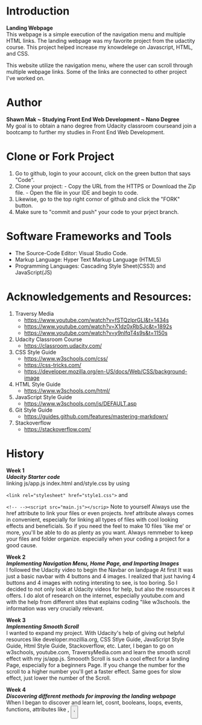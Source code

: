 # Introduction
**Landing Webpage**
<br />This webpage is a simple execution of the navigation menu and multiple HTML links. The landing webpage was my favorite project from the udactity course. This project helped increase my knowdelege on Javascript, HTML, and CSS.  

This website utilize the navigation menu, where the user can scroll through multiple webpage links. Some of the links are connected to other project I've worked on. 

# Author 
**Shawn Mak ~ Studying Front End Web Development ~ Nano Degree**
<br /> My goal is to obtain a nano degree from Udacity classroom courseand join a bootcamp to further my studies in Front End Web Development. 

# Clone or Fork Project
1.  Go to github, login to your account, click on the green button that says "Code".
2.  Clone your project: 
           - Copy the URL from the HTTPS or Download the Zip file. 
           - Open the file in your IDE and begin to code.
3. Likewise, go to the top right cornor of github and click the "FORK" button. 
4. Make sure to "commit and push" your code to your prject branch.

# Software Frameworks and Tools
- The Source-Code Editor: Visual Studio Code.
- Markup Language: Hyper Text Markup Language (HTML5)
- Programming Languages: Cascading Style Sheet(CSS3) and JavaScript(JS)

# Acknowledgements and Resources:
1. Traversy Media 
   - https://www.youtube.com/watch?v=fSTQzlprGLI&t=1434s
   - https://www.youtube.com/watch?v=X1dz0xRbSJc&t=1892s
   - https://www.youtube.com/watch?v=y9nlfqT4s9s&t=1150s
2. Udacity Classroom Course 
   - https://classroom.udacity.com/
3. CSS Style Guide
   - https://www.w3schools.com/css/
   - https://css-tricks.com/
   - https://developer.mozilla.org/en-US/docs/Web/CSS/background-image
4. HTML Style Guide
   - https://www.w3schools.com/html/
5. JavaScript Style Guide
   - https://www.w3schools.com/js/DEFAULT.asp
6. Git Style Guide
   - https://guides.github.com/features/mastering-markdown/
7. Stackoverflow 
   - https://stackoverflow.com/

# History
**Week 1**
<br />*__Udacity Starter code__*
<br />linking js/app.js index.html and/style.css by using

`<link rel="stylesheet" href="style1.css">` and

  `<!-- --><script src="main.js"></scrip>` Note to yourself Always use the href attribute to link your files or even projects.
  href attribute always comes in convenient, especially for linking all types of files with cool looking effects and beneficials.
  So if you need the feel to make 10 files 'like me' or more, you'll be able to do as plenty as you want. Always remmeber to keep your files and folder organize.
  especially when your coding a project for a good cause.

**Week 2**
<br />*__Implementing Navigation Menu, Home Page, and Importing Images__*
<br /> I followed the Udacity video to begin the Navbar on landpage
At first It was just a basic navbar with 4 buttons and 4 images. I realized that just having 4 buttons and 4 images with noting intersting to see, is too boring.
So I decided to not only look at Udacity videos for help, but also the resources it offers. I do alot of research on the internet, especially youtube.com and with the help
from different sites that explains coding "like w3schools. the information was very crucially relevant. 

**Week 3**
<br /> *__Implementing Smooth Scroll__*
<br />I wanted to expand my project. With Udacity's help of giving out helpful
resources like developer.mozillia.org, CSS Stlye Guide, JavaScript Style Guide, Html Style Guide, Stackoverflow, etc.
Later, I began to go on w3schools, youtube.com, TraversyMedia.com and learn the smooth scroll effect
with my js/app.js. Smoooth Scroll is such a cool effect for a landing Page, especially for a beginners Page. If you change the number for the scroll to a higher number
you'll get a faster effect. Same goes for slow effect, just lower the number of the Scroll.

**Week 4**
<br />*__Discovering different methods for improving the landing webpage__*
<br />When I began to discover and learn let, cosnt, booleans, loops, events, functions, attributes like <a>, <button>,
<script>, <style>, <link>, <input> link href. Swotting in CSS Properties like Margins and Paddings, background-color background-image background-position background-repeat
background-size, etc. I was able to make different pages and add gifs instead of regular images.
I even replace the images that was in the LandPage to gifs.

**Week 5**
<br />*__Daily Clock and ShoeShop Section__*
<br />Traverse Media,Youtube.com, and w3schools.com were really good resources to help improve my project.
The Clock and ShoeShop took quite some time, but with the help of the resources from Udacity, I was
able to get the Clock Running and Shoe Images for my ShoeShop in a equal position. I had a lot of code bugs 
that had to be debugged, especially the code for ShoeShop. Daily Clock didn't had a lot of bugs, but I was struggling of getting the night picture to stop repeating 
whenever the time reaches 'Good Evening'. Always make sure when coding a clock, never leave no-repeat out of body { } in css file.  

**Week 6**
<br />*__Youtube, Linkedin and Udacity Section__*
<br />With My Resources from Udacity and other relevant sites in order to make the buttons and links for Html And Css work. It was a struggle but eventually
 I was able to get the links working for my LandPage and it turn out to be a success. 
 
 <section id = "Youtube"> 
 <h1><a href="https://youtu.be/_R-BD2DY46I"><button type="button" class="button button4">Vans HOW IT'S MADE</button></h1></a> 

             </section>  
 
 <section id = "Linkedin">
 <h1><a href="https://www.linkedin.com/feed/"><button type="button" class="button button5">Likedin</button></h1></a> 

              </section>
 
 <section id = "Udacity">
            <h1><a href="https://www.udacity.com/"><button type= "button"class="button button6">Udacity The Best Coding School</button></h1></a>
           
        </section>
 Now you can watch the amazing video on how vans shoes are made, visit the wonderful site to find jobs from different companies and industries, 
 and even visit the best coding program in the world Udacity.com

**Week 7**
<br />*__Blog and Weather Application Section__*
<br />This was the toughest part of the project, trying to get all 3 projects link together. 
In the end I was able to accomplish the task. LiveServer was able to get LandPage Linking with Weather Application, but unfortunately with Blog, it was able to work.
It only work when I grab the file url that's in properties. So if anyone knows how to fix this issue, feel free to give it a try and let me know.

**Week 8**
<br />*__Music Section and README.md__*
<br/>Finally, getting the Christmas Music playing and linking my LandPage to the Readme was very succesful.
This Project took quite a while to get everything working; debugging code, getting the gifs and images in the right postion and link with code.
Linking all the pages together and and keeping files and folders organized; but in the end it was all worth it. Now you can sit back, get yourself a cup of coffee, or 
hot chocolate with marshmallows, put on your favorite christmas pajamas, and relax while listening to the best Christmas song. Also while you're at it, have a look at the README.md I reall enjoyed making this Landing Page Project. Even though I had to put alot of hours in it, It was by far the most relevant Project that Udacity has assigned me too.

# Licesne 
**GNU GENERAL PUBLIC LICENSE**

